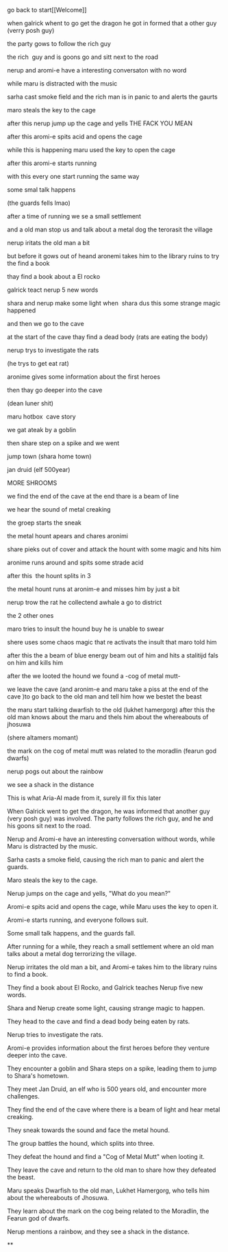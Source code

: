 go back to start[[Welcome]]

when galrick whent to go get the dragon he got in formed that a other guy (verry posh guy) 

the party gows to follow the rich guy 


the rich  guy and is goons go and sitt next to the road

nerup and aromi-e have a interesting conversaton with no word 

while maru is distracted with the music 

sarha cast smoke field and the rich man is in panic to and alerts the gaurts 

maro steals the key to the cage 

after this nerup jump up the cage and yells THE FACK YOU MEAN

after this aromi-e spits acid and opens the cage 

while this is happening maru used the key to open the cage 

after this aromi-e starts running 

with this every one start running the same way

some smal talk happens 

(the guards fells lmao)

after a time of running we se a small settlement 

and a old man stop us and talk about a metal dog the terorasit the village 

nerup iritats the old man a bit 

but before it gows out of heand aronemi takes him to the library ruins to try the find a book

thay find a book about a El rocko

galrick teact nerup 5 new words 

shara and nerup make some light when  shara dus this some strange magic happened 

and then we go to the cave  

at the start of the cave thay find a dead body (rats are eating the body)

nerup trys to investigate the rats 

(he trys to get eat rat)

aronime gives some information about the first heroes 

then thay go deeper into the cave

(dean luner shit)

maru hotbox  cave story 

we gat ateak by a goblin 

then share step on a spike and we went 

jump town (shara home town)

jan druid (elf 500year)

MORE SHROOMS 

we find the end of the cave at the end thare is a beam of line 

we hear the sound of metal creaking 

the groep starts the sneak 

the metal hount apears and chares aronimi 

share pieks out of cover and attack the hount with some magic and hits him

aronime runs around and spits some strade acid 

after this  the hount splits in 3

the metal hount runs at aronim-e and misses him by just a bit

nerup trow the rat he collectend awhale a go to district 

the 2 other ones 

maro tries to insult the hound buy he is unable to swear 

shere uses some chaos magic that re activats the insult that maro told him

after this the a beam of blue energy beam out of him and hits a stalitijd fals on him and kills him 

after the we looted the hound we found a -cog of metal mutt-

we leave the cave (and aronim-e and maru take a piss at the end of the cave )to go back to the old man and tell him how we bestet the beast 

the maru start talking dwarfish to the old (lukhet hamergorg) after this the old man knows about the maru and thels him about the whereabouts of jhosuwa 

(shere altamers momant)

the mark on the cog of metal mutt was related to the moradlin (fearun god dwarfs)

nerup pogs out about the rainbow

we see a shack in the distance

This is what Aria-AI made from it, surely ill fix this later

When Galrick went to get the dragon, he was informed that another guy (very posh guy) was involved. The party follows the rich guy, and he and his goons sit next to the road.

Nerup and Aromi-e have an interesting conversation without words, while Maru is distracted by the music.

Sarha casts a smoke field, causing the rich man to panic and alert the guards.

Maro steals the key to the cage.

Nerup jumps on the cage and yells, "What do you mean?"

Aromi-e spits acid and opens the cage, while Maru uses the key to open it.

Aromi-e starts running, and everyone follows suit.

Some small talk happens, and the guards fall.

After running for a while, they reach a small settlement where an old man talks about a metal dog terrorizing the village.

Nerup irritates the old man a bit, and Aromi-e takes him to the library ruins to find a book.

They find a book about El Rocko, and Galrick teaches Nerup five new words.

Shara and Nerup create some light, causing strange magic to happen.

They head to the cave and find a dead body being eaten by rats.

Nerup tries to investigate the rats.

Aromi-e provides information about the first heroes before they venture deeper into the cave.

They encounter a goblin and Shara steps on a spike, leading them to jump to Shara's hometown.

They meet Jan Druid, an elf who is 500 years old, and encounter more challenges.

They find the end of the cave where there is a beam of light and hear metal creaking.

They sneak towards the sound and face the metal hound.

The group battles the hound, which splits into three.

They defeat the hound and find a "Cog of Metal Mutt" when looting it.

They leave the cave and return to the old man to share how they defeated the beast.

Maru speaks Dwarfish to the old man, Lukhet Hamergorg, who tells him about the whereabouts of Jhosuwa.

They learn about the mark on the cog being related to the Moradlin, the Fearun god of dwarfs.

Nerup mentions a rainbow, and they see a shack in the distance.

**